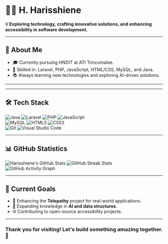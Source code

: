 # 👩‍💻 H. Harisshiene

**💡 Exploring technology, crafting innovative solutions, and enhancing accessibility in software development.**

---

## 🚀 About Me
- 🎓 Currently pursuing HNDIT at ATI Trincomalee.
- 🔧 Skilled in: Laravel, PHP, JavaScript, HTML/CSS, MySQL, and Java.
- 📚 Always learning new technologies and exploring AI-driven solutions.

---

---

## 🛠️ Tech Stack
![Java](https://img.shields.io/badge/-Java-007396?style=flat&logo=java&logoColor=white)
![Laravel](https://img.shields.io/badge/-Laravel-FF2D20?style=flat&logo=laravel&logoColor=white)
![PHP](https://img.shields.io/badge/-PHP-777BB4?style=flat&logo=php&logoColor=white)
![JavaScript](https://img.shields.io/badge/-JavaScript-F7DF1E?style=flat&logo=javascript&logoColor=black)  
![MySQL](https://img.shields.io/badge/-MySQL-4479A1?style=flat&logo=mysql&logoColor=white)
![HTML5](https://img.shields.io/badge/-HTML5-E34F26?style=flat&logo=html5&logoColor=white)
![CSS3](https://img.shields.io/badge/-CSS3-1572B6?style=flat&logo=css3&logoColor=white)  
![Git](https://img.shields.io/badge/-Git-F05032?style=flat&logo=git&logoColor=white)
![Visual Studio Code](https://img.shields.io/badge/-VS_Code-0078D4?style=flat&logo=visual-studio-code&logoColor=white)

---

## 📊 GitHub Statistics

![Harisshiene's GitHub Stats](https://github-readme-stats.vercel.app/api?username=Harisshienee&show_icons=true&theme=radical) 
![GitHub Streak Stats](https://streak-stats.demolab.com/?user=Harisshienee&theme=radical)
![GitHub Activity Graph](https://github-readme-activity-graph.vercel.app/graph?username=Harisshienee&theme=radical)

---

## 🎯 Current Goals
- 🔭 Enhancing the **Telepathy** project for real-world applications.
- 🌟 Expanding knowledge in **AI and data structures**.
- 🌐 Contributing to open-source accessibility projects.

---

### Thank you for visiting! Let's build something amazing together. 🌟
